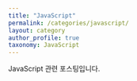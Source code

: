 ```yaml
---
title: "JavaScript"
permalink: /categories/javascript/
layout: category
author_profile: true
taxonomy: JavaScript
---
```


JavaScript 관련 포스팅입니다.
